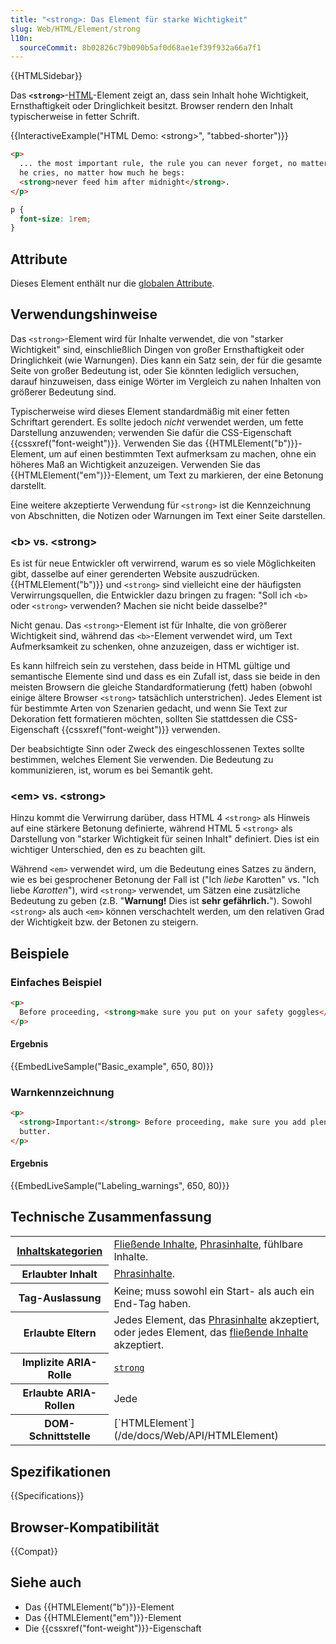 ```yaml
---
title: "<strong>: Das Element für starke Wichtigkeit"
slug: Web/HTML/Element/strong
l10n:
  sourceCommit: 8b02826c79b090b5af0d68ae1ef39f932a66a7f1
---
```


{{HTMLSidebar}}

Das **`<strong>`**-[HTML](/de/docs/Web/HTML)-Element zeigt an, dass sein Inhalt hohe Wichtigkeit, Ernsthaftigkeit oder Dringlichkeit besitzt. Browser rendern den Inhalt typischerweise in fetter Schrift.

{{InteractiveExample("HTML Demo: &lt;strong&gt;", "tabbed-shorter")}}

```html interactive-example
<p>
  ... the most important rule, the rule you can never forget, no matter how much
  he cries, no matter how much he begs:
  <strong>never feed him after midnight</strong>.
</p>
```

```css interactive-example
p {
  font-size: 1rem;
}
```

## Attribute

Dieses Element enthält nur die [globalen Attribute](/de/docs/Web/HTML/Global_attributes).

## Verwendungshinweise

Das `<strong>`-Element wird für Inhalte verwendet, die von "starker Wichtigkeit" sind, einschließlich Dingen von großer Ernsthaftigkeit oder Dringlichkeit (wie Warnungen). Dies kann ein Satz sein, der für die gesamte Seite von großer Bedeutung ist, oder Sie könnten lediglich versuchen, darauf hinzuweisen, dass einige Wörter im Vergleich zu nahen Inhalten von größerer Bedeutung sind.

Typischerweise wird dieses Element standardmäßig mit einer fetten Schriftart gerendert. Es sollte jedoch _nicht_ verwendet werden, um fette Darstellung anzuwenden; verwenden Sie dafür die CSS-Eigenschaft {{cssxref("font-weight")}}. Verwenden Sie das {{HTMLElement("b")}}-Element, um auf einen bestimmten Text aufmerksam zu machen, ohne ein höheres Maß an Wichtigkeit anzuzeigen. Verwenden Sie das {{HTMLElement("em")}}-Element, um Text zu markieren, der eine Betonung darstellt.

Eine weitere akzeptierte Verwendung für `<strong>` ist die Kennzeichnung von Abschnitten, die Notizen oder Warnungen im Text einer Seite darstellen.

### \<b> vs. \<strong>

Es ist für neue Entwickler oft verwirrend, warum es so viele Möglichkeiten gibt, dasselbe auf einer gerenderten Website auszudrücken. {{HTMLElement("b")}} und `<strong>` sind vielleicht eine der häufigsten Verwirrungsquellen, die Entwickler dazu bringen zu fragen: "Soll ich `<b>` oder `<strong>` verwenden? Machen sie nicht beide dasselbe?"

Nicht genau. Das `<strong>`-Element ist für Inhalte, die von größerer Wichtigkeit sind, während das `<b>`-Element verwendet wird, um Text Aufmerksamkeit zu schenken, ohne anzuzeigen, dass er wichtiger ist.

Es kann hilfreich sein zu verstehen, dass beide in HTML gültige und semantische Elemente sind und dass es ein Zufall ist, dass sie beide in den meisten Browsern die gleiche Standardformatierung (fett) haben (obwohl einige ältere Browser `<strong>` tatsächlich unterstrichen). Jedes Element ist für bestimmte Arten von Szenarien gedacht, und wenn Sie Text zur Dekoration fett formatieren möchten, sollten Sie stattdessen die CSS-Eigenschaft {{cssxref("font-weight")}} verwenden.

Der beabsichtigte Sinn oder Zweck des eingeschlossenen Textes sollte bestimmen, welches Element Sie verwenden. Die Bedeutung zu kommunizieren, ist, worum es bei Semantik geht.

### \<em> vs. \<strong>

Hinzu kommt die Verwirrung darüber, dass HTML 4 `<strong>` als Hinweis auf eine stärkere Betonung definierte, während HTML 5 `<strong>` als Darstellung von "starker Wichtigkeit für seinen Inhalt" definiert. Dies ist ein wichtiger Unterschied, den es zu beachten gilt.

Während `<em>` verwendet wird, um die Bedeutung eines Satzes zu ändern, wie es bei gesprochener Betonung der Fall ist ("Ich _liebe_ Karotten" vs. "Ich liebe _Karotten_"), wird `<strong>` verwendet, um Sätzen eine zusätzliche Bedeutung zu geben (z.B. "**Warnung!** Dies ist **sehr gefährlich.**"). Sowohl `<strong>` als auch `<em>` können verschachtelt werden, um den relativen Grad der Wichtigkeit bzw. der Betonen zu steigern.

## Beispiele

### Einfaches Beispiel

```html
<p>
  Before proceeding, <strong>make sure you put on your safety goggles</strong>.
</p>
```

#### Ergebnis

{{EmbedLiveSample("Basic_example", 650, 80)}}

### Warnkennzeichnung

```html
<p>
  <strong>Important:</strong> Before proceeding, make sure you add plenty of
  butter.
</p>
```

#### Ergebnis

{{EmbedLiveSample("Labeling_warnings", 650, 80)}}

## Technische Zusammenfassung

<table class="properties">
  <tbody>
    <tr>
      <th scope="row">
        <a href="/de/docs/Web/HTML/Content_categories"
          >Inhaltskategorien</a
        >
      </th>
      <td>
        <a href="/de/docs/Web/HTML/Content_categories#flow_content"
          >Fließende Inhalte</a
        >,
        <a href="/de/docs/Web/HTML/Content_categories#phrasing_content"
          >Phrasinhalte</a
        >, fühlbare Inhalte.
      </td>
    </tr>
    <tr>
      <th scope="row">Erlaubter Inhalt</th>
      <td>
        <a href="/de/docs/Web/HTML/Content_categories#phrasing_content"
          >Phrasinhalte</a
        >.
      </td>
    </tr>
    <tr>
      <th scope="row">Tag-Auslassung</th>
      <td>Keine; muss sowohl ein Start- als auch ein End-Tag haben.</td>
    </tr>
    <tr>
      <th scope="row">Erlaubte Eltern</th>
      <td>
        Jedes Element, das
        <a href="/de/docs/Web/HTML/Content_categories#phrasing_content"
          >Phrasinhalte</a
        > akzeptiert, oder jedes Element, das
        <a href="/de/docs/Web/HTML/Content_categories#flow_content"
          >fließende Inhalte</a
        > akzeptiert.
      </td>
    </tr>
    <tr>
      <th scope="row">Implizite ARIA-Rolle</th>
      <td>
        <code
          ><a href="/de/docs/Web/Accessibility/ARIA/Roles/structural_roles#structural_roles_with_html_equivalents">strong</a
          ></code
        >
      </td>
    </tr>
    <tr>
      <th scope="row">Erlaubte ARIA-Rollen</th>
      <td>Jede</td>
    </tr>
    <tr>
      <th scope="row">DOM-Schnittstelle</th>
      <td>[`HTMLElement`](/de/docs/Web/API/HTMLElement)</td>
    </tr>
  </tbody>
</table>

## Spezifikationen

{{Specifications}}

## Browser-Kompatibilität

{{Compat}}

## Siehe auch

- Das {{HTMLElement("b")}}-Element
- Das {{HTMLElement("em")}}-Element
- Die {{cssxref("font-weight")}}-Eigenschaft
